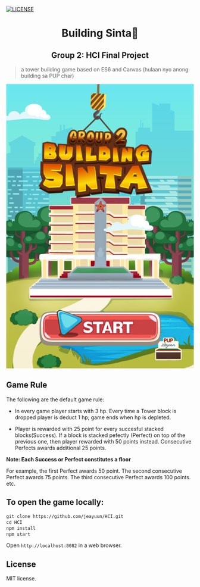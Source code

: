 [![LICENSE](https://img.shields.io/badge/license-MIT-blue.svg)](LICENSE)

<h1 align="center">Building Sinta🍃</h1>
<h2 align="center">Group 2: HCI Final Project</h1>

> a tower building game based on ES6 and Canvas (hulaan nyo anong building sa PUP char)
<p align="center">
  <img src="sneakpeek.png" />
</p>


## Game Rule

The following are the default game rule:

- In every game player starts with 3 hp. Every time a Tower block is dropped player is deduct 1 hp; game ends when hp is depleted.

- Player is rewarded with 25 point for every succesful stacked blocks(Success). If a block is stacked pefectly (Perfect) on top of the previous one, then player
rewarded with 50 points instead. Consecutive Perfects awards additional 25 points.

**Note: Each Success or Perfect constitutes a floor**

  For example, the first Perfect awards 50 point. The second consecutive Perfect awards 75 points.
 The third consecutive Perfect awards 100 points.  etc.


## To open the game locally:

```
git clone https://github.com/jeayuun/HCI.git
cd HCI
npm install
npm start
```
Open `http://localhost:8082` in a web browser.

## License

MIT license.
